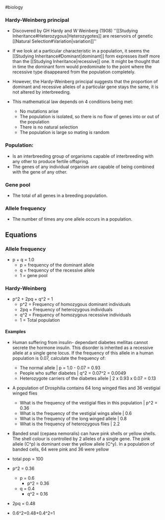 #biology
### Hardy-Weinberg principal
- Discovered by GH Hardy and W Weinberg (1908)
    ''[[Studying Inheritance#Heterozygous|Heterozygotes]] are reservoirs of genetic [[Natural Selection#Variation|variation]]''

- If we look at a particular characteristic in a population, it seems the [[Studying Inheritance#Dominant|dominant]] form expresses itself more than the [[Studying Inheritance|recessive]] one. It might be thought that in time the dominant form would predominate to the point where the recessive type disappeared from the population completely.
- However, the Hardy-Weinberg principal suggests that the proportion of dominant and recessive alleles of a particular gene stays the same, it is not altered by interbreeding.
- This mathematical law depends on 4 conditions being met:
    - No mutations arise
    - The population is isolated, so there is no flow of genes into or out of the population
    - There is no natural selection
    - The population is large so mating is random

### Population:
- Is an interbreeding group of organisms capable of interbreeding with any other to produce fertile offspring.
- The genes of any individual organism are capable of being combined with the gene of any other.

### Gene pool
- The total of all genes in a breeding population.

### Allele frequency
- The number of times any one allele occurs in a population.

## Equations
### Allele frequency
- p + q = 1.0
    - p = frequency of the dominant allele
    - q = frequency of the recessive allele
    - 1 = gene pool

### Hardy-Weinberg
- p^2 + 2pq + q^2 = 1
    - p^2 = Frequency of homozygous  dominant individuals
    - 2pq = Frequency of heterozygous individuals
    - q^2 = Frequency of homozygous recessive individuals
    - 1 = Total population

#### Examples
- Human suffering from insulin- dependant diabetes mellitas cannot secrete the hormone insulin. This disorder is inherited as a recessive allele at a single gene locus. If the frequency of this allele in a human population is 0.07, calculate the frequency of:
    - The normal allele | p = 1.0 - 0.07 = 0.93
    - People who suffer diabetes | q^2 = 0.07^2 = 0.0049
    - Heterozygote carriers of the diabetes allele | 2 x 0.93 x 0.07 = 0.13

- A population of Drosphilia contains 64 long winged flies and 36 vestigial winged flies
    - What is the frequency of the vestigial flies in this population | p^2 = 0.36
    - What is the frequency of the vestigial wings allele | 0.6
    - What is the frequency of the long winged allele | 0.8
    - What is the frequency of heterozygous flies | 2.2

- Banded snail (cepaea nemoralis) can have pink shells or yellow shells. The shell colour is controlled by 2 alleles of a single gene. The pink allele (C^p) is dominant over the yellow allele (C^y). In a population of banded cells, 64 were pink and 36 were yellow
- total pop = 100
- p^2 = 0.36
    - p = 0.6
        - p^2 = 0.36
    - q = 0.4
        - q^2 = 0.16
- 2pq = 0.48
- 0.6^2+0.48+0.4^2=1
